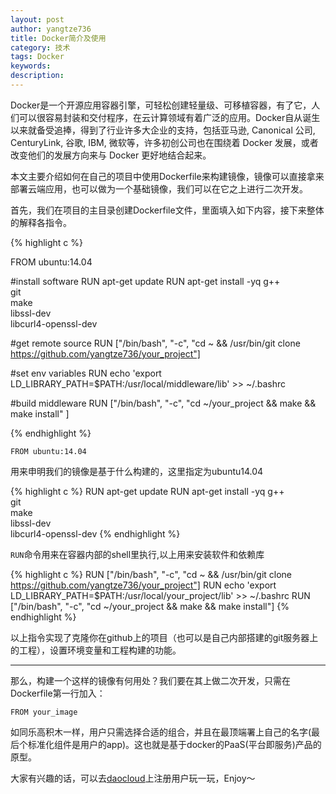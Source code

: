 ```yaml
---
layout: post
author: yangtze736
title: Docker简介及使用
category: 技术
tags: Docker
keywords:
description:
---
```


Docker是一个开源应用容器引擎，可轻松创建轻量级、可移植容器，有了它，人们可以很容易封装和交付程序，在云计算领域有着广泛的应用。Docker自从诞生以来就备受追捧，得到了行业许多大企业的支持，包括亚马逊, Canonical 公司, CenturyLink, 谷歌, IBM, 微软等，许多初创公司也在围绕着 Docker 发展，或者改变他们的发展方向来与 Docker 更好地结合起来。

本文主要介绍如何在自己的项目中使用Dockerfile来构建镜像，镜像可以直接拿来部署云端应用，也可以做为一个基础镜像，我们可以在它之上进行二次开发。

<!-- more -->

首先，我们在项目的主目录创建Dockerfile文件，里面填入如下内容，接下来整体的解释各指令。

{% highlight c %}

FROM ubuntu:14.04

#install software
RUN apt-get update
RUN apt-get install -yq g++ \
                        git \
                        make \
                        libssl-dev \
                        libcurl4-openssl-dev

#get remote source
RUN ["/bin/bash", "-c", "cd ~ && /usr/bin/git clone https://github.com/yangtze736/your_project"]

#set env variables
RUN echo 'export LD_LIBRARY_PATH=$PATH:/usr/local/middleware/lib' >> ~/.bashrc

#build middleware
RUN ["/bin/bash", "-c", "cd ~/your_project && make && make install" ]

{% endhighlight %} 

```
FROM ubuntu:14.04
```

用来申明我们的镜像是基于什么构建的，这里指定为ubuntu14.04

{% highlight c %}
RUN apt-get update
RUN apt-get install -yq g++ \
                        git \
                        make \
                        libssl-dev \
                        libcurl4-openssl-dev 
{% endhighlight %} 

`RUN`命令用来在容器内部的shell里执行,以上用来安装软件和依赖库

{% highlight c %}
RUN ["/bin/bash", "-c", "cd ~ && /usr/bin/git clone https://github.com/yangtze736/your_project"]
RUN echo 'export LD_LIBRARY_PATH=$PATH:/usr/local/your_project/lib' >> ~/.bashrc
RUN ["/bin/bash", "-c", "cd ~/your_project && make && make install"]
{% endhighlight %} 

以上指令实现了克隆你在github上的项目（也可以是自己内部搭建的git服务器上的工程），设置环境变量和工程构建的功能。

------

那么，构建一个这样的镜像有何用处？我们要在其上做二次开发，只需在Dockerfile第一行加入：

`FROM your_image`

如同乐高积木一样，用户只需选择合适的组合，并且在最顶端署上自己的名字(最后个标准化组件是用户的app)。这也就是基于docker的PaaS(平台即服务)产品的原型。

大家有兴趣的话，可以去[daocloud](https://www.daocloud.io)上注册用户玩一玩，Enjoy～


